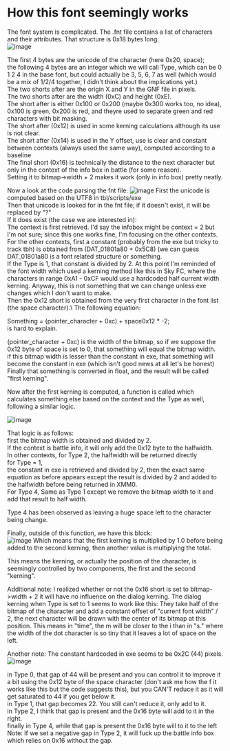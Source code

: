 # How this font seemingly works

The font system is complicated. 
The .fnt file contains a list of characters and their attributes. That structure is 0x18 bytes long.\
![image](https://user-images.githubusercontent.com/69110695/173181150-c4cbe3c0-29fa-4ea1-b933-d82b8e8d2fdc.png)

The first 4 bytes are the unicode of the character (here 0x20, space); \
the following 4 bytes are an integer which we will call Type, which can be 0 1 2 4 in the base font, but could actually be 3, 5, 6, 7 as well (which would be a mix of 1/2/4 together, I didn't think about the implications yet.)\
The two shorts after are the origin X and Y in the GNF file in pixels. \
The two shorts after are the width (0xC) and height (0xE).\
The short after is either 0x100 or 0x200 (maybe 0x300 works too, no idea), 0x100 is green, 0x200 is red, and theyre used to separate green and red characters with bit masking.\
The short after (0x12) is used in some kerning calculations although its use is not clear.\
The short after (0x14) is used in the Y offset, use is clear and constant between contexts (always used the same way), computed according to a baseline\
The final short (0x16) is technically the distance to the next character but only in the context of the info box in battle (for some reason).\
Setting it to bitmap->width + 2 makes it work (only in info box) pretty neatly.

Now a look at the code parsing the fnt file:
![image](https://user-images.githubusercontent.com/69110695/173181046-cd594531-b197-4b6b-841b-034e143b56f2.png)
First the unicode is computed based on the UTF8 in tbl/scripts/exe\
Then that unicode is looked for in the fnt file; if it doesn't exist, it will be replaced by "?"\
If it does exist (the case we are interested in):\
The context is first retrieved. I'd say the infobox might be context = 2 but I'm not sure; since this one works fine, I'm focusing on the other contexts.\
For the other contexts, first a constant (probably from the exe but tricky to track tbh) is obtained from (DAT_01801a80 + 0x5C8) (we can guess DAT_01801a80 is a font related structure or something.\
If the Type is 1, that constant is divided by 2. At this point I'm reminded of the font width which used a kerning method like this in Sky FC, where the characters in range 0xA1 - 0xCF would use a hardcoded half current width kerning. Anyway, this is not something that we can change unless exe changes which I don't want to make.\
Then the 0x12 short is obtained from the very first character in the font list (the space character).\ 
The following equation:


Something = (pointer_character + 0xc) + space0x12 * -2;\
is hard to explain.

(pointer_character + 0xc) is the width of the bitmap, so if we suppose the 0x12 byte of space is set to 0, that something will equal the bitmap width.\
if this bitmap width is lesser than the constant in exe, that something will become the constant in exe (which isn't good news at all let's be honest)\
Finally that something is converted in float, and the result will be called "first kerning".

Now after the first kerning is computed, a function is called which calculates something else based on the context and the Type as well, following a similar logic.

![image](https://user-images.githubusercontent.com/69110695/173181645-eac917e3-145e-4a3f-aaa9-191bdaff1844.png)

That logic is as follows: \
first the bitmap width is obtained and divided by 2.\
If the context is battle info, it will only add the 0x12 byte to the halfwidth.\
In other contexts, for Type 2, the halfwidth will be returned directly\
for Type = 1,\
the constant in exe is retrieved and divided by 2, then the exact same equation as before appears except the result is divided by 2 and added to the halfwidth before being returned in XMM0.\
For Type 4, Same as Type 1 except we remove the bitmap width to it and add that result to half width. 

Type 4 has been observed as leaving a huge space left to the character being change.

Finally, outside of this function, we have this block: \
![image](https://user-images.githubusercontent.com/69110695/173181958-c81ac857-8474-446d-b45f-39b4cba48db3.png)
Which means that the first kerning is multiplied by 1.0 before being added to the second kerning, then another value is multiplying the total.

This means the kerning, or actually the position of the character, is seemingly controlled by two components, the first and the second "kerning".


Additional note: I realized whether or not the 0x16 short is set to bitmap->width + 2 it will have no influence on the dialog kerning.
The dialog kerning when Type is set to 1 seems to work like this: They take half of the bitmap of the character and add a constant offset of "current font width" / 2, the next character will be drawn with the center of its bitmap at this position. This means in "time", the m will be closer to the i than in "s." where the width of the dot character is so tiny that it leaves a lot of space on the left.

Another note:
The constant hardcoded in exe seems to be 0x2C (44) pixels.
![image](https://user-images.githubusercontent.com/69110695/173191788-6d100277-b882-4a28-912a-1124e36c4a33.png)

in Type 0, that gap of 44 will be present and you can control it to improve it a bit using the 0x12 byte of the space character (don't ask me how the f it works like this but the code suggests this), but you CAN'T reduce it as it will get saturated to 44 if you get below it.\
in Type 1, that gap becomes 22. You still can't reduce it, only add to it.\
in Type 2, I think that gap is present and the 0x16 byte will add to it in the right.\
finally in Type 4, while that gap is present the 0x16 byte will to it to the left\
Note: If we set a negative gap in Type 2, it will fuck up the battle info box which relies on 0x16 without the gap.


